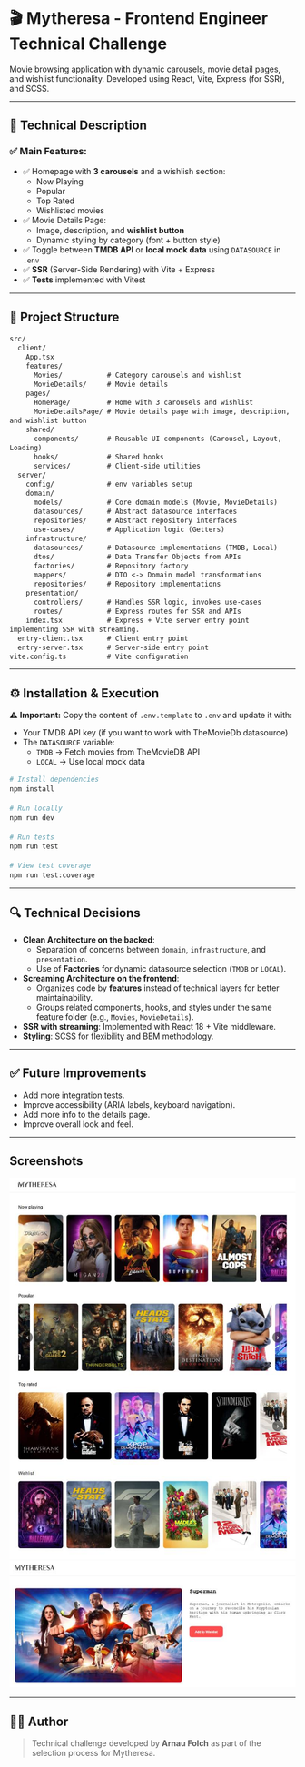 # 🎬 Mytheresa - Frontend Engineer Technical Challenge

Movie browsing application with dynamic carousels, movie detail pages, and wishlist functionality. Developed using React, Vite, Express (for SSR), and SCSS.

---

## 📖 Technical Description

### ✅ Main Features:

- ✅ Homepage with **3 carousels** and a wishlish section:
  - Now Playing
  - Popular
  - Top Rated
  - Wishlisted movies
- ✅ Movie Details Page:
  - Image, description, and **wishlist button**
  - Dynamic styling by category (font + button style)
- ✅ Toggle between **TMDB API** or **local mock data** using `DATASOURCE` in `.env`
- ✅ **SSR** (Server-Side Rendering) with Vite + Express
- ✅ **Tests** implemented with Vitest

---

## 📂 Project Structure

```
src/
  client/
    App.tsx
    features/
      Movies/           # Category carousels and wishlist
      MovieDetails/     # Movie details
    pages/
      HomePage/         # Home with 3 carousels and wishlist
      MovieDetailsPage/ # Movie details page with image, description, and wishlist button
    shared/
      components/       # Reusable UI components (Carousel, Layout, Loading)
      hooks/            # Shared hooks
      services/         # Client-side utilities
  server/
    config/             # env variables setup
    domain/
      models/           # Core domain models (Movie, MovieDetails)
      datasources/      # Abstract datasource interfaces
      repositories/     # Abstract repository interfaces
      use-cases/        # Application logic (Getters)
    infrastructure/
      datasources/      # Datasource implementations (TMDB, Local)
      dtos/             # Data Transfer Objects from APIs
      factories/        # Repository factory
      mappers/          # DTO <-> Domain model transformations
      repositories/     # Repository implementations
    presentation/
      controllers/      # Handles SSR logic, invokes use-cases
      routes/           # Express routes for SSR and APIs
    index.tsx           # Express + Vite server entry point implementing SSR with streaming.
  entry-client.tsx      # Client entry point
  entry-server.tsx      # Server-side entry point
vite.config.ts          # Vite configuration
```

---

## ⚙️ Installation & Execution

⚠️ **Important:** Copy the content of `.env.template` to `.env` and update it with:

- Your TMDB API key (if you want to work with TheMovieDb datasource)
- The `DATASOURCE` variable:
  - `TMDB` → Fetch movies from TheMovieDB API
  - `LOCAL` → Use local mock data

```bash
# Install dependencies
npm install

# Run locally
npm run dev

# Run tests
npm run test

# View test coverage
npm run test:coverage
```

---

## 🔍 Technical Decisions

- **Clean Architecture on the backed**:
  - Separation of concerns between `domain`, `infrastructure`, and `presentation`.
  - Use of **Factories** for dynamic datasource selection (`TMDB` or `LOCAL`).
- **Screaming Architecture on the frontend**:
  - Organizes code by **features** instead of technical layers for better maintainability.
  - Groups related components, hooks, and styles under the same feature folder (e.g., `Movies`, `MovieDetails`).
- **SSR with streaming**: Implemented with React 18 + Vite middleware.
- **Styling**: SCSS for flexibility and BEM methodology.

---

## ✅ Future Improvements

- Add more integration tests.
- Improve accessibility (ARIA labels, keyboard navigation).
- Add more info to the details page.
- Improve overall look and feel.

---

## Screenshots

![Home preview](./public/screenshot-1.jpg)
![Details preview](./public/screenshot-2.jpg)

---

## 👨‍💻 Author

> Technical challenge developed by **Arnau Folch** as part of the selection process for Mytheresa.
